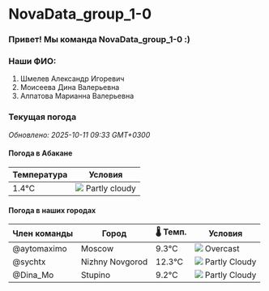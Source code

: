 # NovaData_group_1-0
### Привет! Мы команда NovaData_group_1-0 :)

### Наши ФИО:
1. Шмелев Александр Игоревич
2. Моисеева Дина Валерьевна
3. Алпатова Марианна Валерьевна

### Текущая погода
<!-- WEATHER:START -->
_Обновлено: 2025-10-11 09:33 GMT+0300_

#### Погода в Абакане

| Температура | Условия |
|-------------|----------|
| 1.4°C     | ![](https://cdn.weatherapi.com/weather/64x64/day/116.png) Partly cloudy |

#### Погода в наших городах

| Член команды  | Город               | 🌡️ Темп.  | Условия          |
|---------------|---------------------|-----------|--------------------|
| @aytomaximo    | Moscow              |    9.3°C | ![](https://cdn.weatherapi.com/weather/64x64/day/122.png) Overcast     |
| @sychtx        | Nizhny Novgorod     |   12.3°C | ![](https://cdn.weatherapi.com/weather/64x64/day/116.png) Partly Cloudy |
| @Dina_Mo       | Stupino             |    9.2°C | ![](https://cdn.weatherapi.com/weather/64x64/day/116.png) Partly Cloudy |

<!-- WEATHER:END -->

